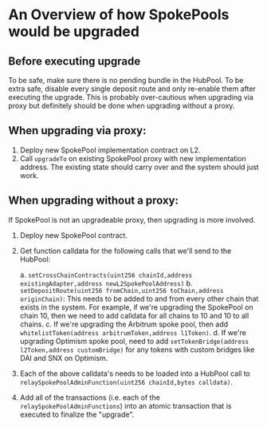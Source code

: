 # An Overview of how SpokePools would be upgraded

## Before executing upgrade

To be safe, make sure there is no pending bundle in the HubPool. To be extra safe, disable every single deposit route
and only re-enable them after executing the upgrade. This is probably over-cautious when upgrading via proxy but
definitely should be done when upgrading without a proxy.

## When upgrading via proxy:

1. Deploy new SpokePool implementation contract on L2.
2. Call `upgradeTo` on existing SpokePool proxy with new implementation address. The existing state should carry over
   and the system should just work.

## When upgrading without a proxy:

If SpokePool is not an upgradeable proxy, then upgrading is more involved.

1. Deploy new SpokePool contract.
2. Get function calldata for the following calls that we'll send to the HubPool:

   a. `setCrossChainContracts(uint256 chainId,address existingAdapter,address newL2SpokePoolAddress)`
   b. `setDepositRoute(uint256 fromChain,uint256 toChain,address originChain)`: This needs to be added to and from every other chain that exists in the system. For example, if we're upgrading the SpokePool on chain 10, then we need to add calldata for all chains to 10 and 10 to all chains.
   c. If we're upgrading the Arbitrum spoke pool, then add `whitelistToken(address arbitrumToken,address l1Token)`.
   d. If we're upgrading Optimism spoke pool, need to add `setTokenBridge(address l2Token,address customBridge)` for any tokens with custom bridges like DAI and SNX on Optimism.

3. Each of the above calldata's needs to be loaded into a HubPool call to `relaySpokePoolAdminFunction(uint256 chainId,bytes calldata)`.
4. Add all of the transactions (i.e. each of the `relaySpokePoolAdminFunctions`) into an atomic transaction that is executed to finalize the "upgrade".
